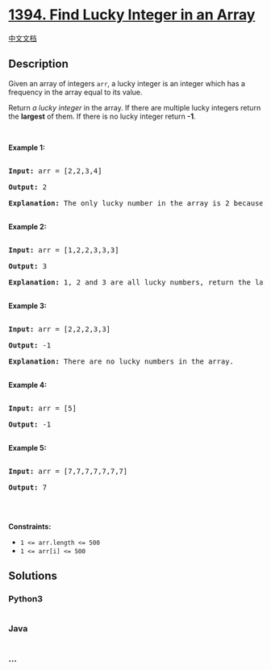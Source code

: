 # [1394. Find Lucky Integer in an Array](https://leetcode.com/problems/find-lucky-integer-in-an-array)

[中文文档](/solution/1300-1399/1394.Find%20Lucky%20Integer%20in%20an%20Array/README.md)

## Description

<p>Given an array of integers <code>arr</code>, a lucky integer is an integer which has a frequency in the array equal to its value.</p>

<p>Return <i>a lucky integer</i>&nbsp;in the array. If there are multiple lucky integers return the <strong>largest</strong> of them. If there is no lucky&nbsp;integer return <strong>-1</strong>.</p>

<p>&nbsp;</p>

<p><strong>Example 1:</strong></p>

<pre>

<strong>Input:</strong> arr = [2,2,3,4]

<strong>Output:</strong> 2

<strong>Explanation:</strong> The only lucky number in the array is 2 because frequency[2] == 2.

</pre>

<p><strong>Example 2:</strong></p>

<pre>

<strong>Input:</strong> arr = [1,2,2,3,3,3]

<strong>Output:</strong> 3

<strong>Explanation:</strong> 1, 2 and 3 are all lucky numbers, return the largest of them.

</pre>

<p><strong>Example 3:</strong></p>

<pre>

<strong>Input:</strong> arr = [2,2,2,3,3]

<strong>Output:</strong> -1

<strong>Explanation:</strong> There are no lucky numbers in the array.

</pre>

<p><strong>Example 4:</strong></p>

<pre>

<strong>Input:</strong> arr = [5]

<strong>Output:</strong> -1

</pre>

<p><strong>Example 5:</strong></p>

<pre>

<strong>Input:</strong> arr = [7,7,7,7,7,7,7]

<strong>Output:</strong> 7

</pre>

<p>&nbsp;</p>

<p><strong>Constraints:</strong></p>

<ul>
    <li><code>1 &lt;= arr.length &lt;= 500</code></li>
    <li><code>1 &lt;= arr[i] &lt;= 500</code></li>
</ul>

## Solutions

<!-- tabs:start -->

### **Python3**

```python

```

### **Java**

```java

```

### **...**

```

```

<!-- tabs:end -->
